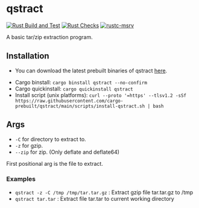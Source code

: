 # qstract

[![Rust Build and Test](https://github.com/cargo-prebuilt/qstract/actions/workflows/build.yml/badge.svg?event=push)](https://github.com/cargo-prebuilt/qstract/actions/workflows/build.yml)
[![Rust Checks](https://github.com/cargo-prebuilt/qstract/actions/workflows/checks.yml/badge.svg?event=push)](https://github.com/cargo-prebuilt/qstract/actions/workflows/checks.yml)
[![rustc-msrv](https://img.shields.io/badge/rustc-1.74%2B-blue?logo=rust)](https://www.rust-lang.org/tools/install)

A basic tar/zip extraction program.

## Installation

- You can download the latest prebuilt binaries of qstract [here](https://github.com/cargo-prebuilt/qstract/releases/latest).
<!-- - Cargo install: ```cargo install qstract``` -->
<!-- - Cargo prebuilt: ```cargo prebuilt qstract``` -->
- Cargo binstall: ```cargo binstall qstract --no-confirm```
- Cargo quickinstall: ```cargo quickinstall qstract```
- Install script (unix platforms): ```curl --proto '=https' --tlsv1.2 -sSf https://raw.githubusercontent.com/cargo-prebuilt/qstract/main/scripts/install-qstract.sh | bash```
<!-- - For github actions you can use [cargo-prebuilt/cargo-prebuilt-action](https://github.com/cargo-prebuilt/cargo-prebuilt-action) -->

## Args

- `-C` for directory to extract to.
- `-z` for gzip.
- `--zip` for zip. (Only deflate and deflate64)

First positional arg is the file to extract.

### Examples

- `qstract -z -C /tmp /tmp/tar.tar.gz` : Extract gzip file tar.tar.gz to /tmp
- `qstract tar.tar` : Extract file tar.tar to current working directory
